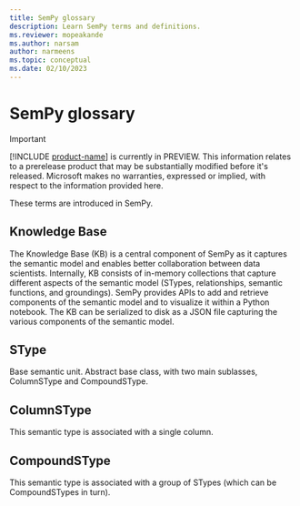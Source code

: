 ```yaml
---
title: SemPy glossary
description: Learn SemPy terms and definitions.
ms.reviewer: mopeakande
ms.author: narsam
author: narmeens
ms.topic: conceptual
ms.date: 02/10/2023
---
```


# SemPy glossary

> [!IMPORTANT]
> [!INCLUDE [product-name](../includes/product-name.md)] is currently in PREVIEW. This information relates to a prerelease product that may be substantially modified before it's released. Microsoft makes no warranties, expressed or implied, with respect to the information provided here.

These terms are introduced in SemPy.

## Knowledge Base

The Knowledge Base (KB) is a central component of SemPy as it captures the semantic model and enables better collaboration between data scientists. Internally, KB consists of in-memory collections that capture different aspects of the semantic model (STypes, relationships, semantic functions, and groundings). SemPy provides APIs to add and retrieve components of the semantic model and to visualize it within a Python notebook. The KB can be serialized to disk as a JSON file capturing the various components of the semantic model.

## SType

Base semantic unit. Abstract base class, with two main sublasses, ColumnSType and CompoundSType.

## ColumnSType

This semantic type is associated with a single column.

## CompoundSType

This semantic type is associated with a group of STypes (which can be CompoundSTypes in turn).
